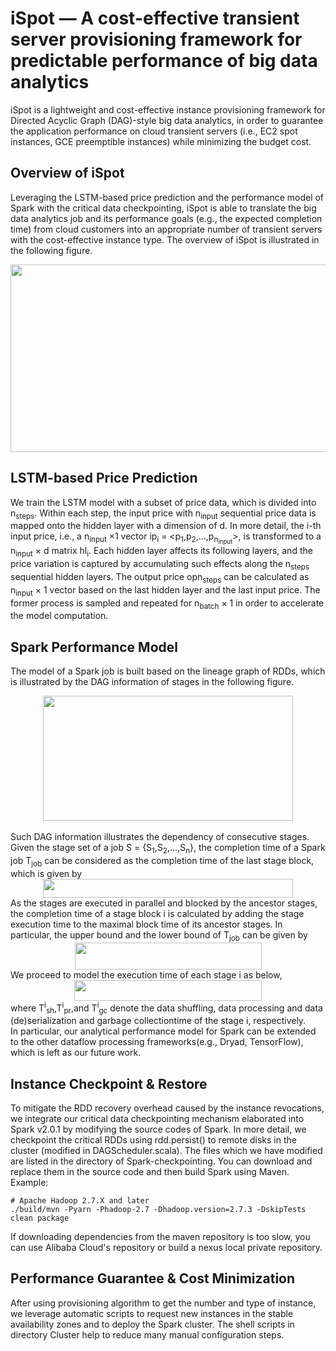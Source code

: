 # iSpot — A cost-effective transient server provisioning framework for predictable performance of big data analytics

iSpot is a lightweight and cost-effective instance provisioning framework for Directed Acyclic Graph (DAG)-style big data analytics, in order to guarantee the application performance on cloud transient servers (i.e., EC2 spot instances, GCE preemptible instances) while minimizing the budget cost. 

## Overview of iSpot
Leveraging the LSTM-based price prediction and the performance model of Spark with the critical data checkpointing, iSpot is able to translate the big data analytics job and its performance goals (e.g., the expected completion time) from cloud customers into an appropriate number of transient servers with the cost-effective instance type. The overview of iSpot is illustrated in the following figure.
<div align=center><img width="550" height="300" src="https://github.com/icloud-ecnu/ispot/blob/master/images/architecture.png"/></div>

## LSTM-based Price Prediction
We train the LSTM model with a subset of price data, which is divided into n<sub>steps</sub>. Within each step, the input price with n<sub>input</sub> sequential price data is mapped onto the hidden layer with a dimension of d. In more detail, the i-th input price, i.e., a n<sub>input</sub> &times;1 vector ip<sub>i</sub> = <p<sub>1</sub>,p<sub>2</sub>,...,p<sub>n<sub>input</sub></sub>>, is transformed to a n<sub>input</sub> &times; d matrix hl<sub>i</sub>. Each hidden layer affects its following layers, and the price variation is captured by accumulating such effects along the n<sub>steps</sub> sequential hidden layers. The output price opn<sub>steps</sub> can be calculated as n<sub>input</sub> &times; 1 vector based on the last hidden layer and the last input price. The former process is sampled and repeated for n<sub>batch</sub> &times; 1 in order to accelerate the model computation.

## Spark Performance Model
The model of a Spark job is built based on the lineage graph of RDDs, which is illustrated by the DAG information of stages in the following figure.
<div align=center><img width="400" height="200" src="https://github.com/icloud-ecnu/ispot/blob/master/images/DAG.png"/></div>
<br>Such DAG information illustrates the dependency of consecutive stages. Given the stage set of a job S = {S<sub>1</sub>,S<sub>2</sub>,...,S<sub>n</sub>}, the completion time of a Spark job T<sub>job</sub> can be considered as the completion time of the last stage block, which is given by 
<div align=center><img width="400" height=30" src="https://github.com/icloud-ecnu/ispot/blob/master/images/Tjob.png"/></div>
As the stages are executed in parallel and blocked by the ancestor stages, the completion time of a stage block i is calculated by adding the stage execution time to the maximal block time of its ancestor stages. In particular, the upper bound and the lower bound of T<sub>job</sub> can be given by 
<div align=center><img width="299" height=43" src="https://github.com/icloud-ecnu/ispot/blob/master/images/Boundary.png"/></div>
We proceed to model the execution time of each stage i as below,
<div align=center><img width="300" height=33" src="https://github.com/icloud-ecnu/ispot/blob/master/images/Tstage.png"/></div>
where T<sup>i</sup><sub>sh</sub>,T<sup>i</sup><sub>pr</sub>,and T<sup>i</sup><sub>gc</sub> denote the data shuffling, data processing and data (de)serialization and garbage collectiontime of the stage i, respectively.<br>In particular, our analytical performance model for Spark can be extended to the other dataflow processing frameworks(e.g., Dryad, TensorFlow), which is left as our future work.</br>
 
## Instance Checkpoint & Restore
To mitigate the RDD recovery overhead caused by the instance revocations, we integrate
our critical data checkpointing mechanism elaborated into Spark v2.0.1 by modifying the source codes of Spark. In more detail, we checkpoint the critical RDDs using rdd.persist() to remote disks in the cluster (modified in DAGScheduler.scala). The files which we have modified are listed in the directory of Spark-checkpointing. You can download and replace them in the source code and then build Spark using Maven. Example:

```
# Apache Hadoop 2.7.X and later
./build/mvn -Pyarn -Phadoop-2.7 -Dhadoop.version=2.7.3 -DskipTests clean package
```
If downloading dependencies from the maven repository is too slow, you can use Alibaba Cloud's repository or build a nexus local private repository.

## Performance Guarantee & Cost Minimization
After using provisioning algorithm to get the number and type of instance, we leverage automatic scripts to request new instances in the stable availability zones and to deploy the Spark cluster. The shell scripts in directory Cluster help to reduce many manual configuration steps.


